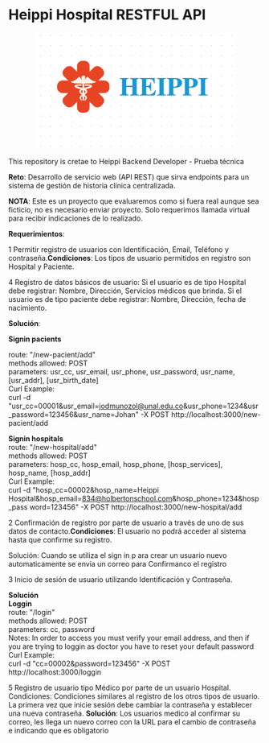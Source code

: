 # Heippi Hospital RESTFUL API
<p align="center"> <img src="Logo_Heippi_Hospital.png"/> </p>
This repository is cretae to Heippi Backend Developer - Prueba técnica

**Reto**: Desarrollo de servicio web (API REST) que sirva endpoints para un sistema de gestión de
historia clínica centralizada.

**NOTA**: Este es un proyecto que evaluaremos como si fuera real aunque sea ficticio, no es necesario
enviar proyecto. Solo requerimos llamada virtual para recibir indicaciones de lo realizado.

**Requerimientos**:

1 Permitir registro de usuarios con Identificación, Email, Teléfono y
contraseña.**Condiciones**: Los tipos de usuario permitidos en registro son Hospital y Paciente.

4 Registro de datos básicos de usuario:
Si el usuario es de tipo Hospital debe registrar: Nombre, Dirección, Servicios
médicos que brinda.
Si el usuario es de tipo paciente debe registrar: Nombre, Dirección, fecha de
nacimiento.

**Solución**:

**Signin pacients**  

route: "/new-pacient/add"  
methods allowed: POST  
parameters: usr_cc, usr_email, usr_phone, usr_password, usr_name, [usr_addr], [usr_birth_date]  
Curl Example:  
curl -d "usr_cc=00001&usr_email=jodmunozol@unal.edu.co&usr_phone=1234&usr_password=123456&usr_name=Johan" -X POST http://localhost:3000/new-pacient/add  

**Signin hospitals**  
route: "/new-hospital/add"  
methods allowed: POST  
parameters: hosp_cc, hosp_email, hosp_phone, [hosp_services], hosp_name, [hosp_addr]  
Curl Example:  
curl -d "hosp_cc=00002&hosp_name=Heippi Hospital&hosp_email=834@holbertonschool.com&hosp_phone=1234&hosp_pass	word=123456" -X POST http://localhost:3000/new-hospital/add  

2 Confirmación de registro por parte de usuario a través de uno de sus datos de
contacto.**Condiciones**: El usuario no podrá acceder al sistema hasta que confirme su registro.

Solución: Cuando se utiliza el sign in p      ara crear un usuario nuevo automaticamente se envia un correo para Confirmanco el registro  

3 Inicio de sesión de usuario utilizando Identificación y Contraseña.

**Solución**  
**Loggin**  
route: "/login"  
methods allowed: POST  
parameters: cc, password  
Notes: In order to access you must verify your email address, and then if you are trying to loggin as doctor you have to reset your default password  
Curl Example:  
curl -d "cc=00002&password=123456" -X POST http://localhost:3000/loggin

5 Registro de usuario tipo Médico por parte de un usuario Hospital. Condiciones:
Condiciones similares al registro de los otros tipos de usuario.  
La primera vez que inicie sesión debe cambiar la contraseña y establecer una nueva
contraseña.
**Solución**: Los usuarios medico al confirmar su correo, les llega un nuevo correo con la URL para el cambio de contraseña e indicando que es obligatorio